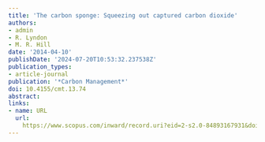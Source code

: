 ```yaml
---
title: 'The carbon sponge: Squeezing out captured carbon dioxide'
authors:
- admin
- R. Lyndon
- M. R. Hill
date: '2014-04-10'
publishDate: '2024-07-20T10:53:32.237538Z'
publication_types:
- article-journal
publication: '*Carbon Management*'
doi: 10.4155/cmt.13.74
abstract: 
links:
- name: URL
  url: 
    https://www.scopus.com/inward/record.uri?eid=2-s2.0-84893167931&doi=10.4155%2fcmt.13.74&partnerID=40&md5=1b31ef6f4fbb50c292647cf18350f4e9
---
```

